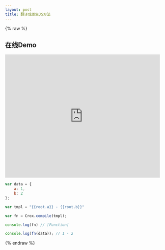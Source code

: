 ```yaml
---
layout: post
title: 翻译成原生JS方法
---
```


{% raw %}

## 在线Demo

<iframe width="100%" height="400" src="http://jsfiddle.net/M24bM/1/embedded/" allowfullscreen="allowfullscreen" frameborder="0"></iframe>


```js
var data = {
    a: 1,
    b: 2
};

var tmpl = "{{root.a}} - {{root.b}}"

var fn = Crox.compile(tmpl);

console.log(fn) // [Function]

console.log(fn(data)); // 1 - 2
```

{% endraw %}
